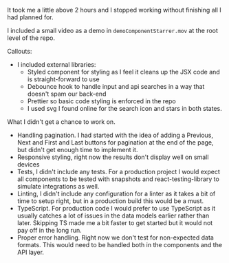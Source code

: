 It took me a little above 2 hours and I stopped working without finishing all I had planned for.

I included a small video as a demo in `demoComponentStarrer.mov` at the root level of the repo.

Callouts:
- I included external libraries:
  - Styled component for styling as I feel it cleans up the JSX code and is straight-forward to use
  - Debounce hook to handle input and api searches in a way that doesn't spam our back-end
  - Prettier so basic code styling is enforced in the repo
  - I used svg I found online for the search icon and stars in both states.

What I didn't get a chance to work on.
- Handling pagination. I had started with the idea of adding a Previous, Next and First and Last buttons for pagination at the end of the page, but didn't get enough time to implement it. 
- Responsive styling, right now the results don't display well on small devices
- Tests, I didn't include any tests. For a production project I would expect all components to be tested with snapshots and react-testing-library to simulate integrations as well.
- Linting, I didn't include any configuration for a linter as it takes a bit of time to setup right, but in a production build this would be a must.
- TypeScript. For production code I would prefer to use TypeScript as it usually catches a lot of issues in the data models earlier rather than later. Skipping TS made me a bit faster to get started but it would not pay off in the long run.
- Proper error handling. Right now we don't test for non-expected data formats. This would need to be handled both in the components and the API layer.
